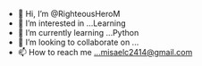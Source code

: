 - 👋 Hi, I’m @RighteousHeroM
- 👀 I’m interested in ...Learning
- 🌱 I’m currently learning ...Python
- 💞️ I’m looking to collaborate on ...
- 📫 How to reach me ...misaelc2414@gmail.com

<!---
RighteousHeroM/RighteousHeroM is a ✨ special ✨ repository because its `README.md` (this file) appears on your GitHub profile.
You can click the Preview link to take a look at your changes.
--->
